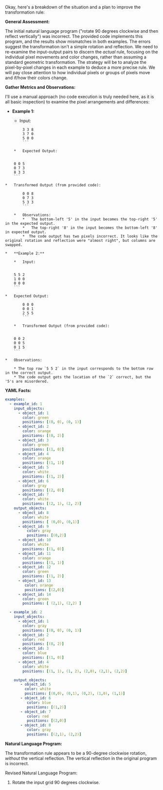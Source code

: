 Okay, here's a breakdown of the situation and a plan to improve the transformation rule:

**General Assessment:**

The initial natural language program ("rotate 90 degrees clockwise and then reflect vertically") was incorrect. The provided code implements this program, and the results show mismatches in both examples. The errors suggest the transformation isn't a simple rotation and reflection. We need to re-examine the input-output pairs to discern the *actual* rule, focusing on the individual pixel movements and color changes, rather than assuming a standard geometric transformation. The strategy will be to analyze the pixel-by-pixel changes in each example to deduce a more precise rule. We will pay close attention to how individual pixels or groups of pixels move and if/how their colors change.

**Gather Metrics and Observations:**

I'll use a manual approach (no code execution is truly needed here, as it is all basic inspection) to examine the pixel arrangements and differences:

*   **Example 1:**

    *   Input:
        
```
        3 3 8
        3 7 0
        5 0 0
        ```

    *   Expected Output:
        
```
        0 0 5
        0 7 3
        8 3 3
        ```

    *   Transformed Output (from provided code):
        
```
        0 0 8
        0 7 3
        5 3 3
        ```

    *   Observations:
        *   The bottom-left '5' in the input becomes the top-right '5' in the expected output.
        *   The top-right '8' in the input becomes the bottom-left '8' in expected output.
        *  The code output has two pixels incorrect. It looks like the original rotation and reflection were "almost right", but columns are swapped.

*   **Example 2:**

    *   Input:
        
```
        5 5 2
        1 0 0
        0 0 0
        ```

    *   Expected Output:
        
```
        0 0 0
        0 0 1
        2 5 5
        ```

    *   Transformed Output (from provided code):
        
```
        0 0 2
        0 0 5
        0 1 5
        ```

    *   Observations:

        * The top row `5 5 2` in the input corresponds to the bottom row in the correct output.
        * The code output gets the location of the `2` correct, but the '5's are misordered.

**YAML Facts:**


```yaml
examples:
  - example_id: 1
    input_objects:
      - object_id: 1
        color: green
        positions: [(0, 0), (0, 1)]
      - object_id: 2
        color: orange
        positions: [(0, 2)]
      - object_id: 3
        color: green
        positions: [(1, 0)]
      - object_id: 4
        color: orange
        positions: [(1, 1)]
      - object_id: 5
        color: white
        positions: [(1, 2)]
      - object_id: 6
        color: gray
        positions: [(2, 0)]
      - object_id: 7
        color: white
        positions: [(2, 1), (2, 2)]
    output_objects:
      - object_id: 8
        color: white
        positions: [ (0,0), (0,1)]
      - object_id: 9
          color: gray
          positions: [(0,2)]
      - object_id: 10
        color: white
        positions: [(1, 0)]
      - object_id: 11
        color: orange
        positions: [(1, 1)]
      - object_id: 12
        color: green
        positions: [(1, 2)]
      - object_id: 13
         color: orange
         positions: [(2,0)]
      - object_id: 14
        color: green
        positions: [ (2,1), (2,2) ]

  - example_id: 2
    input_objects:
      - object_id: 1
        color: gray
        positions: [(0, 0), (0, 1)]
      - object_id: 2
        color: red
        positions: [(0, 2)]
      - object_id: 3
        color: blue
        positions: [(1, 0)]
      - object_id: 4
        color: white
        positions: [(1, 1), (1, 2), (2,0), (2,1), (2,2)]

    output_objects:
       - object_id: 5
         color: white
         positions: [(0,0), (0,1), (0,2), (1,0), (1,1)]
       - object_id: 6
          color: blue
          positions: [(1,2)]
       - object_id: 7
          color: red
          positions: [(2,0)]
       - object_id: 8
          color: gray
          positions: [(2,1), (2,2)]
```


**Natural Language Program:**

The transformation rule appears to be a 90-degree clockwise rotation, *without* the vertical reflection. The vertical reflection in the original program is incorrect.

Revised Natural Language Program:

1.  Rotate the input grid 90 degrees clockwise.
